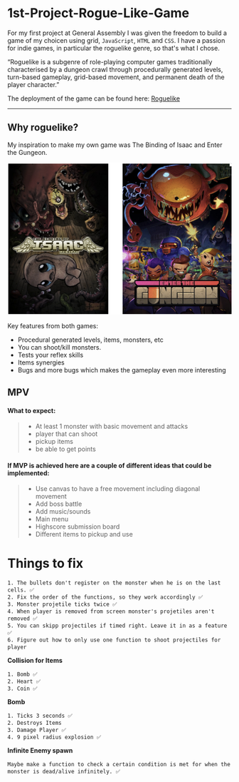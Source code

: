 # 1st-Project-Rogue-Like-Game

For my first project at General Assembly I was given the freedom to build a game of my choicen using grid, `JavaScript`, `HTML` and `CSS`. I have a passion for indie games, in particular the  roguelike genre, so that's what I chose. 

“Roguelike is a subgenre of role-playing computer games traditionally characterised by a dungeon crawl through procedurally generated levels, turn-based gameplay, grid-based movement, and permanent death of the player character.”

The deployment of the game can be found here: [Roguelike](https://rafaelvsoares.github.io/1st-Project-Rogue-Like-Game/)


---


## Why roguelike?

My inspiration to make my own game was The Binding of Isaac and Enter the Gungeon.

![Isaac and Gungeon](./assets/examplepic.png)

Key features from both games:
* Procedural generated levels, items, monsters, etc
* You can shoot/kill monsters.
* Tests your reflex skills
* Items synergies
* Bugs and more bugs which makes the gameplay even more interesting

## MPV

#### What to expect:
> * At least 1 monster with basic movement and attacks
> * player that can shoot
> * pickup items
> * be able to get points


#### If MVP is achieved here are a couple of different ideas that could be implemented:
> * Use canvas to have a free movement including diagonal movement
> * Add boss battle
> * Add music/sounds
> * Main menu
> * Highscore submission board
> * Different items to pickup and use


# Things to fix
    1. The bullets don't register on the monster when he is on the last cells. ✅
    2. Fix the order of the functions, so they work accordingly ✅
    3. Monster projetile ticks twice ✅
    4. When player is removed from screen monster's projetiles aren't removed ✅
    5. You can skipp projectiles if timed right. Leave it in as a feature ✅
    6. Figure out how to only use one function to shoot projectiles for player

**Collision for Items**

    1. Bomb ✅
    2. Heart ✅
    3. Coin ✅


**Bomb**

    1. Ticks 3 seconds ✅
    2. Destroys Items
    3. Damage Player ✅
    4. 9 pixel radius explosion ✅


**Infinite Enemy spawn**

    Maybe make a function to check a certain condition is met for when the monster is dead/alive infinitely. ✅